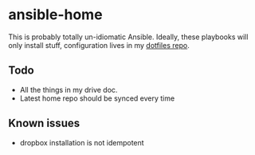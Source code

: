 # ansible-home

This is probably totally un-idiomatic Ansible. Ideally, these playbooks will only install stuff, configuration lives in my [dotfiles repo](https://github.com/craigfurman/home).

## Todo
* All the things in my drive doc.
* Latest home repo should be synced every time

## Known issues
* dropbox installation is not idempotent
